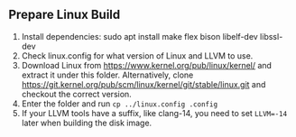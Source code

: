 ## Prepare Linux Build
1. Install dependencies: sudo apt install make flex bison libelf-dev libssl-dev
2. Check linux.config for what version of Linux and LLVM to use.
3. Download Linux from https://www.kernel.org/pub/linux/kernel/ and extract it under this folder.
   Alternatively, clone https://git.kernel.org/pub/scm/linux/kernel/git/stable/linux.git and checkout the correct version.
4. Enter the folder and run `cp ../linux.config .config`
5. If your LLVM tools have a suffix, like clang-14, you need to set `LLVM=-14` later when building the disk image.
